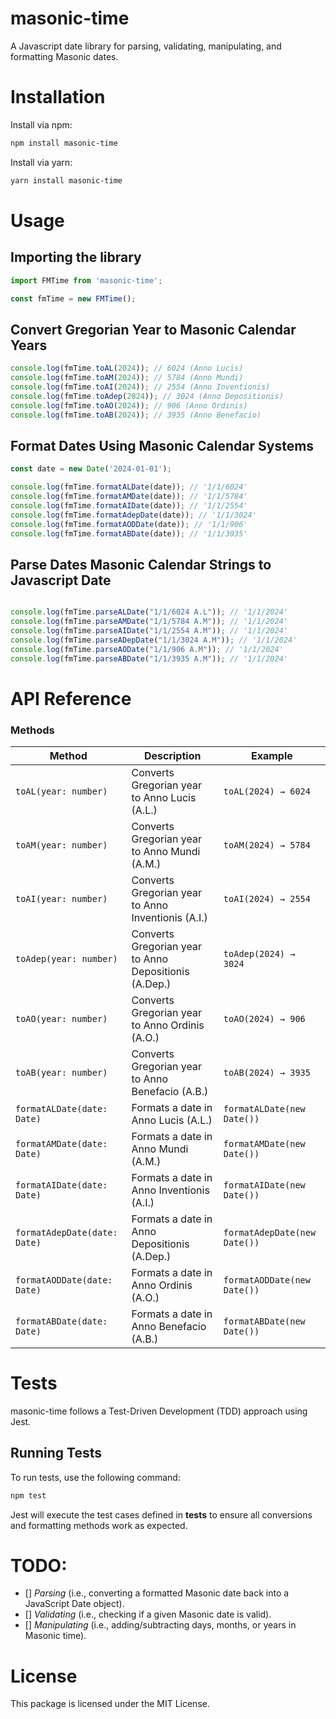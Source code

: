 # masonic-time
A Javascript date library for parsing, validating, manipulating, and formatting Masonic dates.

# Installation

Install via npm:

```bash
npm install masonic-time
```

Install via yarn:

```bash
yarn install masonic-time
```

# Usage

## Importing the library
```typescript
import FMTime from 'masonic-time';

const fmTime = new FMTime();
```

## Convert Gregorian Year to Masonic Calendar Years
```typescript
console.log(fmTime.toAL(2024)); // 6024 (Anno Lucis)
console.log(fmTime.toAM(2024)); // 5784 (Anno Mundi)
console.log(fmTime.toAI(2024)); // 2554 (Anno Inventionis)
console.log(fmTime.toAdep(2024)); // 3024 (Anno Depositionis)
console.log(fmTime.toAO(2024)); // 906 (Anno Ordinis)
console.log(fmTime.toAB(2024)); // 3935 (Anno Benefacio)
```

## Format Dates Using Masonic Calendar Systems

```typescript
const date = new Date('2024-01-01');

console.log(fmTime.formatALDate(date)); // '1/1/6024'
console.log(fmTime.formatAMDate(date)); // '1/1/5784'
console.log(fmTime.formatAIDate(date)); // '1/1/2554'
console.log(fmTime.formatAdepDate(date)); // '1/1/3024'
console.log(fmTime.formatAODDate(date)); // '1/1/906'
console.log(fmTime.formatABDate(date)); // '1/1/3935'

```
## Parse Dates Masonic Calendar Strings to Javascript Date

```typescript

console.log(fmTime.parseALDate("1/1/6024 A.L")); // '1/1/2024'
console.log(fmTime.parseAMDate("1/1/5784 A.M")); // '1/1/2024'
console.log(fmTime.parseAIDate("1/1/2554 A.M")); // '1/1/2024'
console.log(fmTime.parseADepDate("1/1/3024 A.M")); // '1/1/2024'
console.log(fmTime.parseAODate("1/1/906 A.M")); // '1/1/2024'
console.log(fmTime.parseABDate("1/1/3935 A.M")); // '1/1/2024'
```


# API Reference

### **Methods**
| Method | Description | Example |
|--------|-------------|---------|
| `toAL(year: number)` | Converts Gregorian year to Anno Lucis (A.L.) | `toAL(2024) → 6024` |
| `toAM(year: number)` | Converts Gregorian year to Anno Mundi (A.M.) | `toAM(2024) → 5784` |
| `toAI(year: number)` | Converts Gregorian year to Anno Inventionis (A.I.) | `toAI(2024) → 2554` |
| `toAdep(year: number)` | Converts Gregorian year to Anno Depositionis (A.Dep.) | `toAdep(2024) → 3024` |
| `toAO(year: number)` | Converts Gregorian year to Anno Ordinis (A.O.) | `toAO(2024) → 906` |
| `toAB(year: number)` | Converts Gregorian year to Anno Benefacio (A.B.) | `toAB(2024) → 3935` |
| `formatALDate(date: Date)` | Formats a date in Anno Lucis (A.L.) | `formatALDate(new Date())` |
| `formatAMDate(date: Date)` | Formats a date in Anno Mundi (A.M.) | `formatAMDate(new Date())` |
| `formatAIDate(date: Date)` | Formats a date in Anno Inventionis (A.I.) | `formatAIDate(new Date())` |
| `formatAdepDate(date: Date)` | Formats a date in Anno Depositionis (A.Dep.) | `formatAdepDate(new Date())` |
| `formatAODDate(date: Date)` | Formats a date in Anno Ordinis (A.O.) | `formatAODDate(new Date())` |
| `formatABDate(date: Date)` | Formats a date in Anno Benefacio (A.B.) | `formatABDate(new Date())` |


# Tests
masonic-time follows a Test-Driven Development (TDD) approach using Jest.

## Running Tests
To run tests, use the following command:
```bash
npm test
```
Jest will execute the test cases defined in __tests__ to ensure all conversions and formatting methods work as expected.

# TODO:

- [] *Parsing* (i.e., converting a formatted Masonic date back into a JavaScript Date object).
- [] *Validating* (i.e., checking if a given Masonic date is valid).
- [] *Manipulating*  (i.e., adding/subtracting days, months, or years in Masonic time).

# License
This package is licensed under the MIT License.
